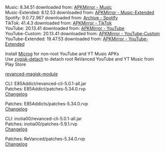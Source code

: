 Music: 8.34.51
downloaded from: [APKMirror - Music](https://www.apkmirror.com/apk/google-inc/youtube-music/youtube-music-8-34-51-release/youtube-music-8-34-51-android-apk-download/)  
Music-Extended: 8.12.53
downloaded from: [APKMirror - Music-Extended](https://www.apkmirror.com/apk/google-inc/youtube-music/youtube-music-8-12-53-release/youtube-music-8-12-53-2-android-apk-download/)  
Spotify: 9.0.72.967
downloaded from: [Archive - Spotify](https://archive.org/download/e85-apks/apks/com.spotify.music)  
TikTok: 41.4.3
downloaded from: [APKMirror - TikTok](https://www.apkmirror.com/apk/tiktok-pte-ltd/tik-tok/tiktok-41-4-3-release/tiktok-41-4-3-2-android-apk-download/)  
YouTube: 20.13.41
downloaded from: [APKMirror - YouTube](https://www.apkmirror.com/apk/google-inc/youtube/youtube-20-13-41-release/youtube-20-13-41-2-android-apk-download/)  
YouTube-Custom: 20.13.41
downloaded from: [APKMirror - YouTube-Custom](https://www.apkmirror.com/)  
YouTube-Extended: 19.47.53
downloaded from: [APKMirror - YouTube-Extended](https://www.apkmirror.com/apk/google-inc/youtube/youtube-19-47-53-release/youtube-19-47-53-android-apk-download/)  

Install [Microg](https://github.com/ReVanced/GmsCore/releases) for non-root YouTube and YT Music APKs  
Use [zygisk-detach](https://github.com/j-hc/zygisk-detach) to detach root ReVanced YouTube and YT Music from Play Store  

[revanced-magisk-module](https://github.com/E85Addict/revanced-magisk-module)
  
CLI: E85Addict/revanced-cli-5.0.1-all.jar  
Patches: E85Addict/patches-5.34.0.rvp  
[Changelog](https://github.com/E85Addict/revanced-patches/releases/tag/v5.34.0)

Patches: E85Addicts/patches-5.34.0.rvp  
[Changelog](https://github.com/E85Addicts/revanced-patches/releases/tag/v5.34.0)

CLI: inotia00/revanced-cli-5.0.1-all.jar  
Patches: inotia00/patches-5.9.1.rvp  
[Changelog](https://github.com/inotia00/revanced-patches/releases/tag/v5.9.1)

Patches: ReVanced/patches-5.34.0.rvp  
[Changelog](https://github.com/ReVanced/revanced-patches/releases/tag/v5.34.0)  
